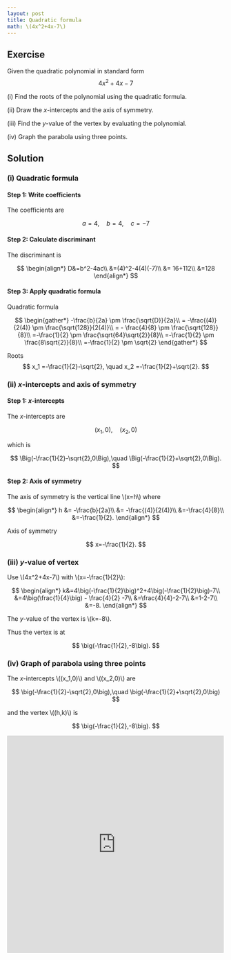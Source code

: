 ```yaml
---
layout: post
title: Quadratic formula
math: \(4x^2+4x-7\)
---
```


## Exercise

Given the quadratic polynomial in standard form
$$
4x^2+4x-7
$$

(i) Find the roots of the polynomial using the quadratic formula.

(ii) Draw the *x*-intercepts and the axis of symmetry.

(iii) Find the *y*-value of the vertex by evaluating the polynomial.

(iv) Graph the parabola using three points.

## Solution

### (i) Quadratic formula

#### Step 1: Write coefficients

The coefficients are

$$
a=4, \quad b=4,\quad c=-7
$$

#### Step 2: Calculate discriminant

The discriminant is

$$
\begin{align*}
D&=b^2-4ac\\
&=(4)^2-4(4)(-7)\\
&= 16+112\\
&=128
\end{align*}
$$

#### Step 3: Apply quadratic formula

Quadratic formula

$$
\begin{gather*}
-\frac{b}{2a} \pm \frac{\sqrt{D}}{2a}\\
= -\frac{(4)}{2(4)} \pm \frac{\sqrt{128}}{2(4)}\\
= - \frac{4}{8} \pm \frac{\sqrt{128}}{8}\\
=-\frac{1}{2} \pm \frac{\sqrt{64}\sqrt{2}}{8}\\
=-\frac{1}{2} \pm \frac{8\sqrt{2}}{8}\\
=-\frac{1}{2} \pm \sqrt{2}
\end{gather*}
$$

Roots
$$
x_1 =-\frac{1}{2}-\sqrt{2}, \quad
x_2 =-\frac{1}{2}+\sqrt{2}.
$$


### (ii) *x*-intercepts and axis of symmetry

#### Step 1: *x*-intercepts

The *x*-intercepts are

$$
(x_1,0),\quad (x_2,0) 
$$

which is

$$
\Big(-\frac{1}{2}-\sqrt{2},0\Big),\quad
\Big(-\frac{1}{2}+\sqrt{2},0\Big).
$$

#### Step 2: Axis of symmetry

The axis of symmetry is the vertical line \\(x=h\\) where

$$
\begin{align*}
h &= -\frac{b}{2a}\\
&= -\frac{(4)}{2(4)}\\
&=-\frac{4}{8}\\
&=-\frac{1}{2}.
\end{align*}
$$

Axis of symmetry

$$
x=-\frac{1}{2}.
$$

### (iii) *y*-value of vertex

Use \\(4x^2+4x-7\\) with \\(x=-\frac{1}{2}\\):

$$
\begin{align*}
k&=4\big(-\frac{1}{2}\big)^2+4\big(-\frac{1}{2}\big)-7\\
&=4\big(\frac{1}{4}\big) - \frac{4}{2} -7\\
&=\frac{4}{4}-2-7\\
&=1-2-7\\
&=-8.
\end{align*}
$$

The *y*-value of the vertex is \\(k=-8\\).

Thus the vertex is at

$$
\big(-\frac{1}{2},-8\big).
$$

### (iv) Graph of parabola using three points

The *x*-intercepts \\((x_1,0)\\) and \\((x_2,0)\\) are

$$
\big(-\frac{1}{2}-\sqrt{2},0\big),\quad
\big(-\frac{1}{2}+\sqrt{2},0\big)
$$

and the vertex \\((h,k)\\) is

$$
\big(-\frac{1}{2},-8\big).
$$

<iframe src="https://www.desmos.com/calculator/2hsbn0asn6?embed" width="500" height="500" style="border: 1px solid #ccc" frameborder=0></iframe>